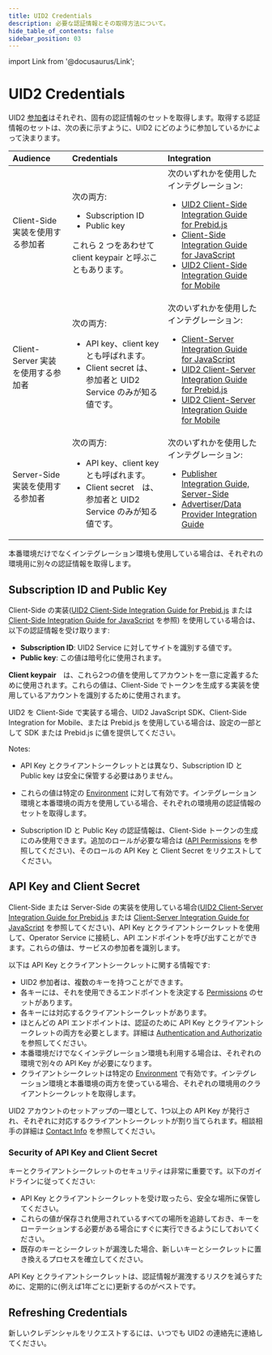 ```yaml
---
title: UID2 Credentials
description: 必要な認証情報とその取得方法について。
hide_table_of_contents: false
sidebar_position: 03
---
```


import Link from '@docusaurus/Link';

# UID2 Credentials

UID2 <a href="../intro#participants">参加者</a>はそれぞれ、固有の認証情報のセットを取得します。取得する認証情報のセットは、次の表に示すように、UID2 にどのように参加しているかによって決まります。

| Audience | Credentials | Integration |
| :--- | :--- | :--- |
| Client-Side 実装を使用する参加者 | 次の両方: <ul><li><Link href="../ref-info/glossary-uid#gl-subscription-id">Subscription ID</Link></li><li><Link href="../ref-info/glossary-uid#gl-public-key">Public key</Link></li></ul>これら 2 つをあわせて <Link href="../ref-info/glossary-uid#gl-client-keypair">client keypair</Link> と呼ぶこともあります。 | 次のいずれかを使用したインテグレーション: <ul><li>[UID2 Client-Side Integration Guide for Prebid.js](../guides/integration-prebid-client-side.md)</li><li>[Client-Side Integration Guide for JavaScript](../guides/integration-javascript-client-side.md)</li><li>[UID2 Client-Side Integration Guide for Mobile](../guides/integration-mobile-client-side.md)</li></ul> |
| Client-Server 実装を使用する参加者 | 次の両方:<ul><li><Link href="../ref-info/glossary-uid#gl-api-key">API key</Link>、client key とも呼ばれます。</li><li><Link href="../ref-info/glossary-uid#gl-client-secret">Client secret</Link> は、参加者と UID2 Service のみが知る値です。</li></ul> | 次のいずれかを使用したインテグレーション: <ul><li>[Client-Server Integration Guide for JavaScript](../guides/integration-javascript-client-server.md)</li><li>[UID2 Client-Server Integration Guide for Prebid.js](../guides/integration-prebid-client-server.md)</li><li>[UID2 Client-Server Integration Guide for Mobile](../guides/integration-mobile-client-server.md)</li></ul> |
| Server-Side 実装を使用する参加者 | 次の両方:<ul><li><Link href="../ref-info/glossary-uid#gl-api-key">API key</Link>、client key とも呼ばれます。</li><li><Link href="../ref-info/glossary-uid#gl-client-secret">Client secret</Link>　は、参加者と UID2 Service のみが知る値です。</li></ul> | 次のいずれかを使用したインテグレーション: <ul><li>[Publisher Integration Guide, Server-Side](../guides/integration-publisher-server-side.md)</li><li>[Advertiser/Data Provider Integration Guide](../guides/advertiser-dataprovider-guide.md)</li></ul> |

本番環境だけでなくインテグレーション環境も使用している場合は、それぞれの環境用に別々の認証情報を取得します。

## Subscription ID and Public Key

Client-Side の実装([UID2 Client-Side Integration Guide for Prebid.js](../guides/integration-prebid-client-side.md) または [Client-Side Integration Guide for JavaScript](../guides/integration-javascript-client-side.md) を参照) を使用している場合は、以下の認証情報を受け取ります:
- **Subscription ID**: UID2 Service に対してサイトを識別する値です。
- **Public key**: この値は暗号化に使用されます。

**Client keypair**　は、これら2つの値を使用してアカウントを一意に定義するために使用されます。これらの値は、Client-Side でトークンを生成する実装を使用しているアカウントを識別するために使用されます。

UID2 を Client-Side で実装する場合、UID2 JavaScript SDK、Client-Side Integration for Mobile、または Prebid.js を使用している場合は、設定の一部として SDK または Prebid.js に値を提供してください。

Notes:

- API Key とクライアントシークレットとは異なり、Subscription ID と Public key は安全に保管する必要はありません。

- これらの値は特定の [Environment](gs-environments.md) に対して有効です。インテグレーション環境と本番環境の両方を使用している場合、それぞれの環境用の認証情報のセットを取得します。

- Subscription ID と Public Key の認証情報は、Client-Side トークンの生成にのみ使用できます。追加のロールが必要な場合は ([API Permissions](gs-permissions.md) を参照してください)、そのロールの API Key と Client Secret をリクエストしてください。

## API Key and Client Secret

Client-Side または Server-Side の実装を使用している場合([UID2 Client-Server Integration Guide for Prebid.js](../guides/integration-prebid-client-server.md) または [Client-Server Integration Guide for JavaScript](../guides/integration-javascript-client-server.md) を参照してください)、API Key とクライアントシークレットを使用して、<Link href="../ref-info/glossary-uid#gl-operator-service">Operator Service</Link> に接続し、API エンドポイントを呼び出すことができます。これらの値は、サービスの参加者を識別します。

以下は API Key とクライアントシークレットに関する情報です:
- UID2 参加者は、複数のキーを持つことができます。
- 各キーには、それを使用できるエンドポイントを決定する [Permissions](gs-permissions.md) のセットがあります。
- 各キーには対応するクライアントシークレットがあります。
- ほとんどの API エンドポイントは、認証のために API Key とクライアントシークレットの両方を必要とします。詳細は [Authentication and Authorizatio](gs-auth.md) を参照してください。
- 本番環境だけでなくインテグレーション環境も利用する場合は、それぞれの環境で別々の API Key が必要になります。
- クライアントシークレットは特定の [Environment](gs-environments.md) で有効です。インテグレーション環境と本番環境の両方を使っている場合、それぞれの環境用のクライアントシークレットを取得します。

UID2 アカウントのセットアップの一環として、1つ以上の API Key が発行され、それぞれに対応するクライアントシークレットが割り当てられます。相談相手の詳細は [Contact Info](gs-account-setup.md#contact-info) を参照してください。

### Security of API Key and Client Secret

キーとクライアントシークレットのセキュリティは非常に重要です。以下のガイドラインに従ってください:

- API Key とクライアントシークレットを受け取ったら、安全な場所に保管してください。
- これらの値が保存され使用されているすべての場所を追跡しておき、キーをローテーションする必要がある場合にすぐに実行できるようにしておいてください。
- 既存のキーとシークレットが漏洩した場合、新しいキーとシークレットに置き換えるプロセスを確立してください。

API Key とクライアントシークレットは、認証情報が漏洩するリスクを減らすために、定期的に(例えば1年ごとに)更新するのがベストです。

## Refreshing Credentials

新しいクレデンシャルをリクエストするには、いつでも UID2 の連絡先に連絡してください。
